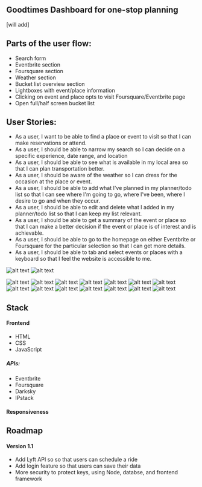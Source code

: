 ## Goodtimes Dashboard for one-stop planning

[will add]

## Parts of the user flow:

* Search form
* Eventbrite section
* Foursquare section
* Weather section
* Bucket list overview section
* Lightboxes with event/place information
* Clicking on event and place opts to visit Foursquare/Eventbrite page
* Open full/half screen bucket list

## User Stories:
* As a user, I want to be able to find a place or event to visit so that I can make reservations or attend.
* As a user, I should be able to narrow my search so I can decide on a specific experience, date range, and location
* As a user, I should be able to see what is available in my local area so that I can plan transportation better.
* As a user, I should be aware of the weather so I can dress for the occasion at the place or event.
* As a user, I should be able to add what I've planned in my planner/todo list so that I can see where I'm going to go, where I've been, where I desire to go and when they occur.
* As a user, I should be able to edit and delete what I added in my planner/todo list so that I can keep my list relevant.
* As a user, I should be able to get a summary of the event or place so that I can make a better decision if the event or place is of interest and is achievable.
* As a user, I should be able to go to the homepage on either Eventbrite or Foursquare for the particular selection so that I can get more details.
* As a user, I should be able to tab and select events or places with a keyboard so that I feel the website is accessible to me.

![alt text](images/userflow.jpg)
![alt text](images/wireframe.jpg)

![alt text](images/screenshot/ss00001.png)
![alt text](images/screenshot/ss00005.png)
![alt text](images/screenshot/ss00006.png)
![alt text](images/screenshot/ss00008.png)
![alt text](images/screenshot/ss00010.png)
![alt text](images/screenshot/ss00011.png)
![alt text](images/screenshot/ss00012.png)
![alt text](images/screenshot/ss00013.png)
![alt text](images/screenshot/ss00014.png)
![alt text](images/screenshot/ss00015.png)
![alt text](images/screenshot/ss00016.png)
![alt text](images/screenshot/ss00017.png)
![alt text](images/screenshot/ss00018.png)
![alt text](images/screenshot/ss00019.png)

## Stack

#### Frontend

* HTML
* CSS
* JavaScript

##### APIs:
* Eventbrite
* Foursquare
* Darksky
* IPstack

#### Responsiveness


## Roadmap

#### Version 1.1
* Add Lyft API so so that users can schedule a ride
* Add login feature so that users can save their data
* More security to protect keys, using Node, databse, and frontend framework